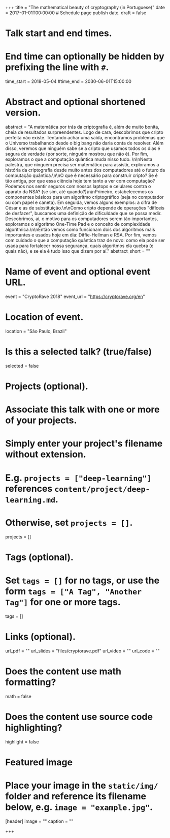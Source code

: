 +++
title = "The mathematical beauty of cryptography (in Portuguese)"
date = 2017-01-01T00:00:00  # Schedule page publish date.
draft = false

# Talk start and end times.
#   End time can optionally be hidden by prefixing the line with `#`.
time_start = 2018-05-04
#time_end = 2030-06-01T15:00:00

# Abstract and optional shortened version.
abstract = "A matemática por trás da criptografia é, além de muito bonita, cheia de resultados surpreendentes. Logo de cara, descobrimos que cripto perfeita não existe. Tentando achar uma saída, encontramos problemas que o Universo trabalhando desde o big bang não daria conta de resolver. Além disso, veremos que ninguém sabe se a cripto que usamos todos os dias é segura de verdade (por sorte, ninguém mostrou que não é). Por fim, exploramos o que a computação quântica muda nisso tudo. \n\nNesta palestra, que ninguém precisa ser matemáticx para assistir, exploramos a história da criptografia desde muito antes dos computadores até o futuro da computação quântica.\n\nO que é necessário para construir cripto? Se é tão antiga, por que essa ciência hoje tem tanto a ver com computação? Podemos nos sentir seguros com nossos laptops e celulares contra o aparato da NSA? (se sim, até quando?)\n\nPrimeiro, estabelecemos os componentes básicos para um algoritmo criptográfico (seja no computador ou com papel e caneta). Em seguida, vemos alguns exemplos: a cifra de César e as de substituição.\n\nComo cripto depende de operações \"difíceis de desfazer\", buscamos uma definição de dificuldade que se possa medir. Descobrimos, aí, o motivo para os computadores serem tão importantes, exploramos o algoritmo One-Time Pad e o conceito de complexidade algorítmica.\n\nEntão vemos como funcionam dois dos algoritmos mais importantes e usados hoje em dia: Diffie-Hellman e RSA. Por fim, vemos com cuidado o que a computação quântica traz de novo: como ela pode ser usada para fortalecer nossa segurança, quais algoritmos ela quebra (e quais não), e se ela é tudo isso que dizem por aí."
abstract_short = ""

# Name of event and optional event URL.
event = "CryptoRave 2018"
event_url = "https://cryptorave.org/en"

# Location of event.
location = "São Paulo, Brazil"

# Is this a selected talk? (true/false)
selected = false

# Projects (optional).
#   Associate this talk with one or more of your projects.
#   Simply enter your project's filename without extension.
#   E.g. `projects = ["deep-learning"]` references `content/project/deep-learning.md`.
#   Otherwise, set `projects = []`.
projects = []

# Tags (optional).
#   Set `tags = []` for no tags, or use the form `tags = ["A Tag", "Another Tag"]` for one or more tags.
tags = []

# Links (optional).
url_pdf = ""
url_slides = "files/cryptorave.pdf"
url_video = ""
url_code = ""

# Does the content use math formatting?
math = false

# Does the content use source code highlighting?
highlight = false

# Featured image
# Place your image in the `static/img/` folder and reference its filename below, e.g. `image = "example.jpg"`.
[header]
image = ""
caption = ""

+++
